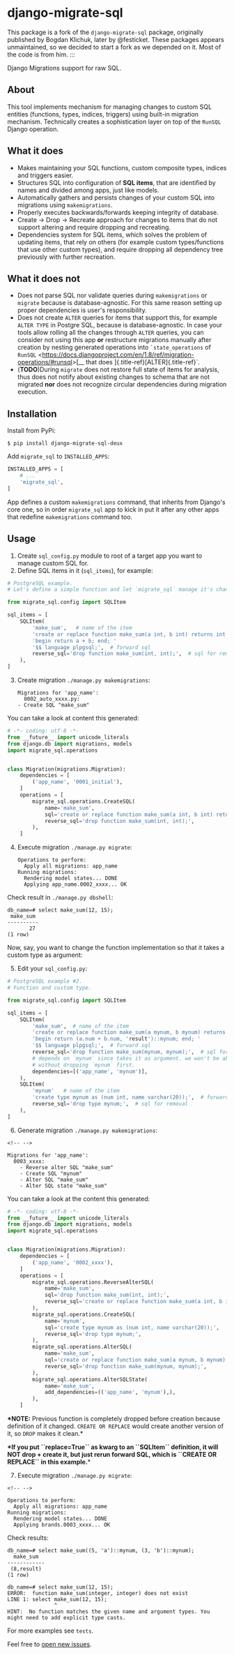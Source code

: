 # django-migrate-sql


This package is a fork of the `django-migrate-sql` package, originally
published by Bogdan Klichuk, later by @festicket. These packages appears unmaintained, so we
decided to start a fork as we depended on it. Most of the code is from
him.
:::


Django Migrations support for raw SQL.

## About

This tool implements mechanism for managing changes to custom SQL
entities (functions, types, indices, triggers) using built-in migration
mechanism. Technically creates a sophistication layer on top of the
`RunSQL` Django operation.

## What it does

-   Makes maintaining your SQL functions, custom composite types,
    indices and triggers easier.
-   Structures SQL into configuration of **SQL items**, that are
    identified by names and divided among apps, just like models.
-   Automatically gathers and persists changes of your custom SQL into
    migrations using `makemigrations`.
-   Properly executes backwards/forwards keeping integrity of database.
-   Create -\> Drop -\> Recreate approach for changes to items that do
    not support altering and require dropping and recreating.
-   Dependencies system for SQL items, which solves the problem of
    updating items, that rely on others (for example custom
    types/functions that use other custom types), and require dropping
    all dependency tree previously with further recreation.

## What it does not

-   Does not parse SQL nor validate queries during `makemigrations` or
    `migrate` because is database-agnostic. For this same reason setting
    up proper dependencies is user\'s responsibility.
-   Does not create `ALTER` queries for items that support this, for
    example `ALTER TYPE` in Postgre SQL, because is database-agnostic.
    In case your tools allow rolling all the changes through `ALTER`
    queries, you can consider not using this app **or** restructure
    migrations manually after creation by nesting generated operations
    into `` `state_operations `` of `RunSQL`
    \<<https://docs.djangoproject.com/en/1.8/ref/migration-operations/#runsql>\>[\_\_
    that does ]{.title-ref}[ALTER]{.title-ref}\`.
-   (**TODO**)During `migrate` does not restore full state of items for
    analysis, thus does not notify about existing changes to schema that
    are not migrated **nor** does not recognize circular dependencies
    during migration execution.

## Installation

Install from PyPi:

    $ pip install django-migrate-sql-deux

Add `migrate_sql` to `INSTALLED_APPS`:

``` python
INSTALLED_APPS = [
    # ...
    'migrate_sql',
]
```

App defines a custom `makemigrations` command, that inherits from
Django\'s core one, so in order `migrate_sql` app to kick in put it
after any other apps that redefine `makemigrations` command too.

## Usage

1)  Create `sql_config.py` module to root of a target app you want to
    manage custom SQL for.
2)  Define SQL items in it (`sql_items`), for example:

``` python
# PostgreSQL example.
# Let's define a simple function and let `migrate_sql` manage it's changes.

from migrate_sql.config import SQLItem

sql_items = [
    SQLItem(
        'make_sum',   # name of the item
        'create or replace function make_sum(a int, b int) returns int as $$ '
        'begin return a + b; end; '
        '$$ language plpgsql;',  # forward sql
        reverse_sql='drop function make_sum(int, int);',  # sql for removal
    ),
]
```

3)  Create migration `./manage.py makemigrations`:

        Migrations for 'app_name':
          0002_auto_xxxx.py:
        - Create SQL "make_sum"

You can take a look at content this generated:

``` python
# -*- coding: utf-8 -*-
from __future__ import unicode_literals
from django.db import migrations, models
import migrate_sql.operations


class Migration(migrations.Migration):
    dependencies = [
        ('app_name', '0001_initial'),
    ]
    operations = [
        migrate_sql.operations.CreateSQL(
            name='make_sum',
            sql='create or replace function make_sum(a int, b int) returns int as $$ begin return a + b; end; $$ language plpgsql;',
            reverse_sql='drop function make_sum(int, int);',
        ),
    ]
```

4)  Execute migration `./manage.py migrate`:

        Operations to perform:
          Apply all migrations: app_name
        Running migrations:
          Rendering model states... DONE
          Applying app_name.0002_xxxx... OK

Check result in `./manage.py dbshell`:

    db_name=# select make_sum(12, 15);
     make_sum
    ----------
           27
    (1 row)

Now, say, you want to change the function implementation so that it
takes a custom type as argument:

5)  Edit your `sql_config.py`:

``` python
# PostgreSQL example #2.
# Function and custom type.

from migrate_sql.config import SQLItem

sql_items = [
    SQLItem(
        'make_sum',  # name of the item
        'create or replace function make_sum(a mynum, b mynum) returns mynum as $$ '
        'begin return (a.num + b.num, 'result')::mynum; end; '
        '$$ language plpgsql;',  # forward sql
        reverse_sql='drop function make_sum(mynum, mynum);',  # sql for removal
        # depends on `mynum` since takes it as argument. we won't be able to drop function
        # without dropping `mynum` first.
        dependencies=[('app_name', 'mynum')],
    ),
    SQLItem(
        'mynum'   # name of the item
        'create type mynum as (num int, name varchar(20));',  # forward sql
        reverse_sql='drop type mynum;',  # sql for removal
    ),
]
```

6)  Generate migration `./manage.py makemigrations`:

```{=html}
<!-- -->
```
    Migrations for 'app_name':
      0003_xxxx:
        - Reverse alter SQL "make_sum"
        - Create SQL "mynum"
        - Alter SQL "make_sum"
        - Alter SQL state "make_sum"

You can take a look at the content this generated:

``` python
# -*- coding: utf-8 -*-
from __future__ import unicode_literals
from django.db import migrations, models
import migrate_sql.operations


class Migration(migrations.Migration):
    dependencies = [
        ('app_name', '0002_xxxx'),
    ]
    operations = [
        migrate_sql.operations.ReverseAlterSQL(
            name='make_sum',
            sql='drop function make_sum(int, int);',
            reverse_sql='create or replace function make_sum(a int, b int) returns int as $$ begin return a + b; end; $$ language plpgsql;',
        ),
        migrate_sql.operations.CreateSQL(
            name='mynum',
            sql='create type mynum as (num int, name varchar(20));',
            reverse_sql='drop type mynum;',
        ),
        migrate_sql.operations.AlterSQL(
            name='make_sum',
            sql='create or replace function make_sum(a mynum, b mynum) returns mynum as $$ begin return (a.num + b.num, \'result\')::mynum; end; $$ language plpgsql;',
            reverse_sql='drop function make_sum(mynum, mynum);',
        ),
        migrate_sql.operations.AlterSQLState(
            name='make_sum',
            add_dependencies=(('app_name', 'mynum'),),
        ),
    ]
```

**\*NOTE:** Previous function is completely dropped before creation
because definition of it changed. `CREATE OR REPLACE` would create
another version of it, so `DROP` makes it clean.\*

**\*If you put \`\`replace=True\`\` as kwarg to an \`\`SQLItem\`\`
definition, it will NOT drop + create it, but just rerun forward SQL,
which is \`\`CREATE OR REPLACE\`\` in this example.**\*

7)  Execute migration `./manage.py migrate`:

```{=html}
<!-- -->
```
    Operations to perform:
      Apply all migrations: app_name
    Running migrations:
      Rendering model states... DONE
      Applying brands.0003_xxxx... OK

Check results:

    db_name=# select make_sum((5, 'a')::mynum, (3, 'b')::mynum);
      make_sum  
    ------------
     (8,result)
    (1 row)

    db_name=# select make_sum(12, 15);
    ERROR:  function make_sum(integer, integer) does not exist
    LINE 1: select make_sum(12, 15);
                   ^
    HINT:  No function matches the given name and argument types. You might need to add explicit type casts.

For more examples see `tests`.

Feel free to [open new
issues](https://github.com/opengisch/django-migrate-sql/issues).
